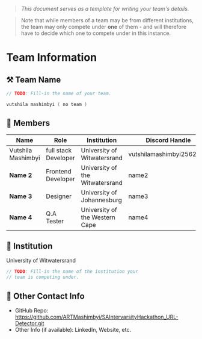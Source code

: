 > _This document serves as a template for writing your team's details._

> Note that while members of a team may be from different institutions, the team may only compete under **one** of them - and will therefore have to decide which one to compete under in this instance.

# Team Information

## ⚒️ Team Name

```c
// TODO: Fill-in the name of your team.

vutshila mashimbyi ( no team )
```

## 👥 Members

| Name               | Role                 | Institution                     | Discord Handle           | Email                          |
| ------------------ | -------------------- | ------------------------------- | ------------------------ | ------------------------------ |
| Vutshila Mashimbyi | full stack Developer | University of Witwatersrand     | vutshilamashimbyi2562071 | <2562071@students.wits.ac.za>> |
| **Name 2**         | Frontend Developer   | University of the Witwatersrand | name2                    | <email2@gmail.com>             |
| **Name 3**         | Designer             | University of Johannesburg      | name3                    | <email3@gmail.com>             |
| **Name 4**         | Q.A Tester           | University of the Western Cape  | name4                    | <email4@gmail.com>             |

## 🏫 Institution

University of Witwatersrand

```c
// TODO: Fill-in the name of the institution your
// team is competing under.
```

## 📧 Other Contact Info

-   GitHub Repo: <https://github.com/ARTMashimbyi/SAIntervarsityHackathon_URL-Detector.git>
-   Other Info (if available): LinkedIn, Website, etc.

